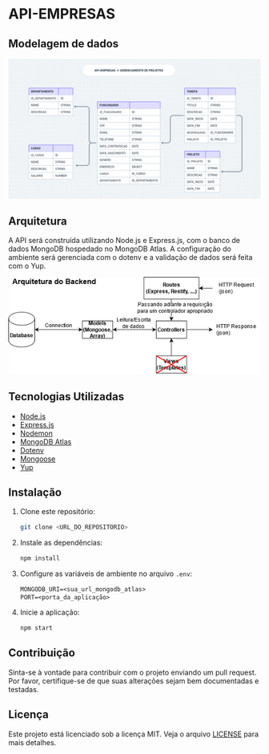 # API-EMPRESAS

## Modelagem de dados


![Modelagem de Dados](./modelagem.png)

## Arquitetura
A API será construída utilizando Node.js e Express.js, com o banco de dados MongoDB hospedado no MongoDB Atlas. A configuração do ambiente será gerenciada com o dotenv e a validação de dados será feita com o Yup.

![Arquitetura](./arquitetura.png)

## Tecnologias Utilizadas
- [Node.js](https://nodejs.org/en)
- [Express.js](https://expressjs.com)
- [Nodemon](https://www.digitalocean.com/community/tutorials/workflow-nodemon-pt)
- [MongoDB Atlas](https://www.mongodb.com/pt-br/cloud/atlas/register)
- [Dotenv](https://www.npmjs.com/package/dotenv)
- [Mongoose](https://mongoosejs.com)
- [Yup](https://github.com/jquense/yup)

## Instalação
1. Clone este repositório:
    ```sh
    git clone <URL_DO_REPOSITORIO>
    ```
2. Instale as dependências:
    ```sh
    npm install
    ```
3. Configure as variáveis de ambiente no arquivo `.env`:
    ```env
    MONGODB_URI=<sua_url_mongodb_atlas>
    PORT=<porta_da_aplicação>
    ```
4. Inicie a aplicação:
    ```sh
    npm start
    ```


## Contribuição
Sinta-se à vontade para contribuir com o projeto enviando um pull request. Por favor, certifique-se de que suas alterações sejam bem documentadas e testadas.

## Licença
Este projeto está licenciado sob a licença MIT. Veja o arquivo [LICENSE](LICENSE) para mais detalhes.
